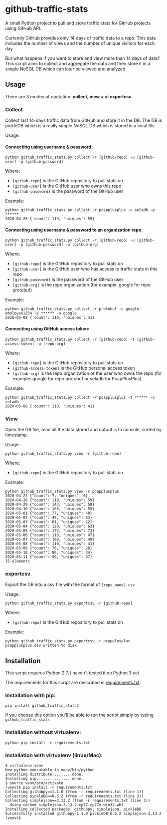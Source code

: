# github-traffic-stats
A small Python project to pull and store traffic stats for GitHub projects using GitHub API.

Currently GitHub provides only 14 days of traffic data to a repo. This data includes the number of views and the number of unique visitors for each day. 

But what happens if you want to store and view more than 14 days of data?
This script aims to collect and aggregate the data and then store it in a simple NoSQL DB which can later be viewed and analyzed.

## Usage ##

There are 3 modes of opetation: **collect**, **view** and **exportcsv**

### Collect ###

Collect last 14-days traffic data from GitHub and store it in the DB. The DB is pickleDB which is a really simple NoSQL DB which is stored in a local file.

Usage:

#### Connecting using username & password: ####

`python github_traffic_stats.py collect -r [github-repo] -u [github-user] -p [github-password]`

Where:
 - `[github-repo]` is the GitHub repository to pull stats on
 - `[github-user]` is the GitHub user who owns this repo
 - `[github-password]` is the password of the GitHub user

Example:

```
python github_traffic_stats.py collect -r pcapplusplus -u seladb -p ******
2020-04-28 {'count': 119, 'uniques': 59}
```


#### Connecting using username & password to an organization repo: ####

`python github_traffic_stats.py collect -r [github-repo] -u [github-user] -p [github-password] -o [github-org]`

Where:
 - `[github-repo]` is the GitHub repository to pull stats on
 - `[github-user]` is the GitHub user who has access to traffic stats in this repo
 - `[github-password]` is the password of the GitHub user
 - `[github-org]` is the repo organization (for example: google for repo protobuf)

Example:

```
python github_traffic_stats.py collect -r protobuf -u google-employee1234 -p ****** -o google
2020-05-08 {'count': 110, 'uniques': 41}
```


#### Connecting using GitHub access token: ####

`python github_traffic_stats.py collect -r [github-repo] -t [github-access-token] -o [repo-org]`

Where:
 - `[github-repo]` is the GitHub repository to pull stats on
 - `[github-access-token]` is the GitHub personal access token
 - `[github-org]` is the repo organization or the user who owns the repo (for example: google for repo protobuf or seladb for PcapPlusPlus)

Example:

```
python github_traffic_stats.py collect -r pcapplusplus -t ****** -o seladb
2020-05-08 {'count': 110, 'uniques': 41}
```


### View ###
 
 Open the DB file, read all the data stored and output is to console, sorted by timestamp.
 
 Usage:
 
 `python github_traffic_stats.py view -r [github-repo]`
 
 Where:
 - `[github-repo]` is the GitHub repository to pull stats on

Example:
```
python github_traffic_stats.py view -r pcapplusplus
2020-04-27 {"count": 7, "uniques": 6}
2020-04-28 {"count": 119, "uniques": 59}
2020-04-29 {"count": 143, "uniques": 58}
2020-04-30 {"count": 186, "uniques": 55}
2020-05-01 {"count": 77, "uniques": 40}
2020-05-02 {"count": 49, "uniques": 33}
2020-05-03 {"count": 61, "uniques": 22}
2020-05-04 {"count": 120, "uniques": 63}
2020-05-05 {"count": 172, "uniques": 73}
2020-05-06 {"count": 110, "uniques": 47}
2020-05-07 {"count": 108, "uniques": 49}
2020-05-08 {"count": 110, "uniques": 41}
2020-05-09 {"count": 76, "uniques": 26}
2020-05-10 {"count": 86, "uniques": 34}
2020-05-11 {"count": 59, "uniques": 37}
15 elements
```

### exportcsv ###

Export the DB into a csv file with the format of `[repo_name].csv`

Usage:
 
 `python github_traffic_stats.py exportcsv -r [github-repo]`
 
 Where:
 - `[github-repo]` is the GitHub repository to pull stats on

Example:
```
python github_traffic_stats.py exportcsv -r pcapplusplus
pcapplusplus.csv written to disk
```

## Installation ##

This script requires Python 2.7, I haven't tested it on Python 3 yet.

The requirements for this script are described in [requirements.txt](https://github.com/seladb/github-traffic-stats/blob/master/requirements.txt).

### Installation with pip: ###
```
pip install github_traffic_stats2
```
If you choose this option you'll be able to run the script simply by typing `github_traffic_stats`

### Installation without virtualenv: ###
```
python pip install -r requirements.txt
```

### Installation with virtualenv (linux/Mac): ###
```
$ virtualenv venv
New python executable in venv/bin/python
Installing distribute.........done.
Installing pip................done.
$ source venv/bin/activate
(venv)$ pip install -r requirements.txt
Collecting githubpy==1.1.0 (from -r requirements.txt (line 1))
Collecting pickleDB==0.6.2 (from -r requirements.txt (line 2))
Collecting simplejson==3.13.2 (from -r requirements.txt (line 3))
  Using cached simplejson-3.13.2-cp27-cp27m-win32.whl
Installing collected packages: githubpy, simplejson, pickleDB
Successfully installed githubpy-1.1.0 pickleDB-0.6.2 simplejson-3.13.2
(venv)$
```
